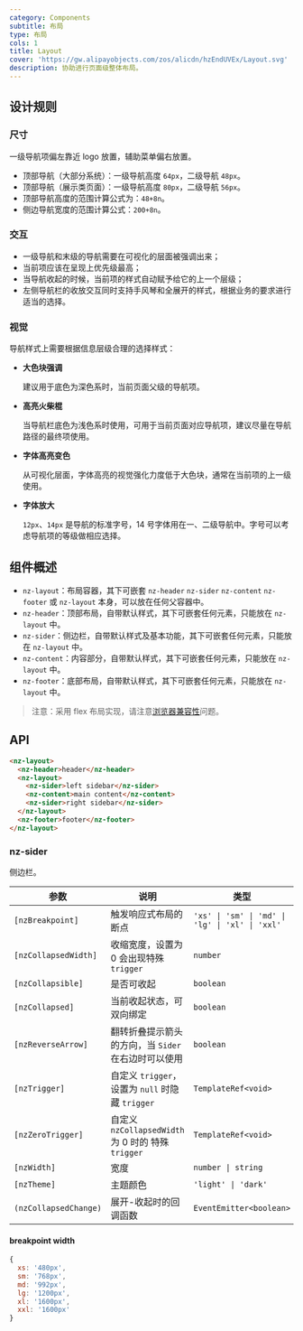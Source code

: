 ```yaml
---
category: Components
subtitle: 布局
type: 布局
cols: 1
title: Layout
cover: 'https://gw.alipayobjects.com/zos/alicdn/hzEndUVEx/Layout.svg'
description: 协助进行页面级整体布局。
---
```


## 设计规则

### 尺寸

一级导航项偏左靠近 logo 放置，辅助菜单偏右放置。

- 顶部导航（大部分系统）：一级导航高度 `64px`，二级导航 `48px`。
- 顶部导航（展示类页面）：一级导航高度 `80px`，二级导航 `56px`。
- 顶部导航高度的范围计算公式为：`48+8n`。
- 侧边导航宽度的范围计算公式：`200+8n`。

### 交互

- 一级导航和末级的导航需要在可视化的层面被强调出来；
- 当前项应该在呈现上优先级最高；
- 当导航收起的时候，当前项的样式自动赋予给它的上一个层级；
- 左侧导航栏的收放交互同时支持手风琴和全展开的样式，根据业务的要求进行适当的选择。

### 视觉

导航样式上需要根据信息层级合理的选择样式：

- **大色块强调**

  建议用于底色为深色系时，当前页面父级的导航项。

- **高亮火柴棍**

  当导航栏底色为浅色系时使用，可用于当前页面对应导航项，建议尽量在导航路径的最终项使用。

- **字体高亮变色**

  从可视化层面，字体高亮的视觉强化力度低于大色块，通常在当前项的上一级使用。

- **字体放大**

  `12px`、`14px` 是导航的标准字号，14 号字体用在一、二级导航中。字号可以考虑导航项的等级做相应选择。

## 组件概述

- `nz-layout`：布局容器，其下可嵌套 `nz-header` `nz-sider` `nz-content` `nz-footer` 或 `nz-layout` 本身，可以放在任何父容器中。
- `nz-header`：顶部布局，自带默认样式，其下可嵌套任何元素，只能放在 `nz-layout` 中。
- `nz-sider`：侧边栏，自带默认样式及基本功能，其下可嵌套任何元素，只能放在 `nz-layout` 中。
- `nz-content`：内容部分，自带默认样式，其下可嵌套任何元素，只能放在 `nz-layout` 中。
- `nz-footer`：底部布局，自带默认样式，其下可嵌套任何元素，只能放在 `nz-layout` 中。

> 注意：采用 flex 布局实现，请注意[浏览器兼容性](http://caniuse.com/#search=flex)问题。

## API

```html
<nz-layout>
  <nz-header>header</nz-header>
  <nz-layout>
    <nz-sider>left sidebar</nz-sider>
    <nz-content>main content</nz-content>
    <nz-sider>right sidebar</nz-sider>
  </nz-layout>
  <nz-footer>footer</nz-footer>
</nz-layout>
```

### nz-sider

侧边栏。

| 参数                  | 说明                                                | 类型                                            | 默认值   |
| --------------------- | --------------------------------------------------- | ----------------------------------------------- | -------- |
| `[nzBreakpoint]`      | 触发响应式布局的断点                                | `'xs' \| 'sm' \| 'md' \| 'lg' \| 'xl' \| 'xxl'` | -        |
| `[nzCollapsedWidth]`  | 收缩宽度，设置为 0 会出现特殊 `trigger`             | `number`                                        | `64`     |
| `[nzCollapsible]`     | 是否可收起                                          | `boolean`                                       | `false`  |
| `[nzCollapsed]`       | 当前收起状态，可双向绑定                            | `boolean`                                       | `false`  |
| `[nzReverseArrow]`    | 翻转折叠提示箭头的方向，当 `Sider` 在右边时可以使用 | `boolean`                                       | `false`  |
| `[nzTrigger]`         | 自定义 `trigger`，设置为 `null` 时隐藏 `trigger`    | `TemplateRef<void>`                             | -        |
| `[nzZeroTrigger]`     | 自定义 `nzCollapsedWidth` 为 0 时的 特殊`trigger`   | `TemplateRef<void>`                             | -        |
| `[nzWidth]`           | 宽度                                                | `number \| string`                              | `200`    |
| `[nzTheme]`           | 主题颜色                                            | `'light' \| 'dark'`                             | `'dark'` |
| `(nzCollapsedChange)` | 展开-收起时的回调函数                               | `EventEmitter<boolean>`                         | -        |

#### breakpoint width

```js
{
  xs: '480px',
  sm: '768px',
  md: '992px',
  lg: '1200px',
  xl: '1600px',
  xxl: '1600px'
}
```
